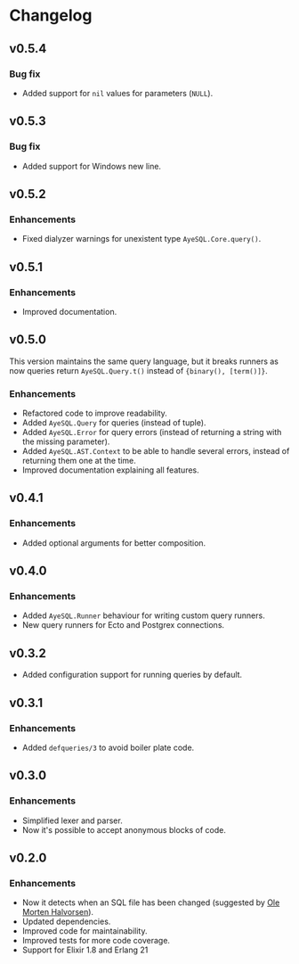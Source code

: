 # Changelog

## v0.5.4

### Bug fix

  * Added support for `nil` values for parameters (`NULL`).

## v0.5.3

### Bug fix

  * Added support for Windows new line.

## v0.5.2

### Enhancements

  * Fixed dialyzer warnings for unexistent type `AyeSQL.Core.query()`.

## v0.5.1

### Enhancements

  * Improved documentation.

## v0.5.0

This version maintains the same query language, but it breaks runners as now
queries return `AyeSQL.Query.t()` instead of `{binary(), [term()]}`.

### Enhancements

  * Refactored code to improve readability.
  * Added `AyeSQL.Query` for queries (instead of tuple).
  * Added `AyeSQL.Error` for query errors (instead of returning a string with
    the missing parameter).
  * Added `AyeSQL.AST.Context` to be able to handle several errors, instead of
    returning them one at the time.
  * Improved documentation explaining all features.

## v0.4.1

### Enhancements

  * Added optional arguments for better composition.

## v0.4.0

### Enhancements

  * Added `AyeSQL.Runner` behaviour for writing custom query runners.
  * New query runners for Ecto and Postgrex connections.

## v0.3.2

  * Added configuration support for running queries by default.

## v0.3.1

### Enhancements

  * Added `defqueries/3` to avoid boiler plate code.

## v0.3.0

### Enhancements

  * Simplified lexer and parser.
  * Now it's possible to accept anonymous blocks of code.

## v0.2.0

### Enhancements

  * Now it detects when an SQL file has been changed (suggested by
    [Ole Morten Halvorsen](https://github.com/omh)).
  * Updated dependencies.
  * Improved code for maintainability.
  * Improved tests for more code coverage.
  * Support for Elixir 1.8 and Erlang 21
